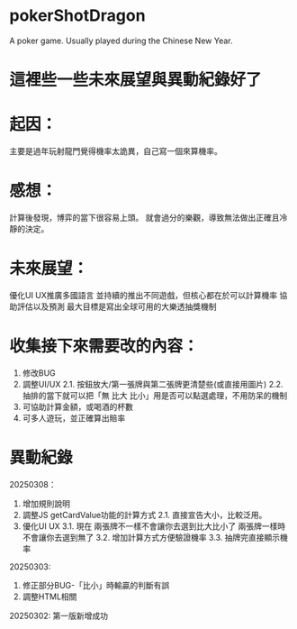 # pokerShotDragon
A poker game. Usually played during the Chinese New Year.

# 這裡些一些未來展望與異動紀錄好了

# 起因：
主要是過年玩射龍門覺得機率太詭異，自己寫一個來算機率。

# 感想：
計算後發現，博弈的當下很容易上頭。
就會過分的樂觀，導致無法做出正確且冷靜的決定。

# 未來展望：
優化UI UX推廣多國語言
並持續的推出不同遊戲，但核心都在於可以計算機率
協助評估以及預測
最大目標是寫出全球可用的大樂透抽獎機制

# 收集接下來需要改的內容：
1. 修改BUG
2. 調整UI/UX
2.1. 按鈕放大/第一張牌與第二張牌更清楚些(或直接用圖片)
2.2. 抽排的當下就可以把「無 比大 比小」用是否可以點選處理，不用防呆的機制
4. 可協助計算金額，或喝酒的杯數
5. 可多人遊玩，並正確算出賠率


# 異動紀錄
20250308：
1. 增加規則說明
2. 調整JS getCardValue功能的計算方式
2.1. 直接宣告大小，比較泛用。
3. 優化UI UX
3.1.
  現在
  兩張牌不一樣不會讓你去選到比大比小了
  兩張牌一樣時不會讓你去選到無了
3.2. 增加計算方式方便驗證機率
3.3. 抽牌完直接顯示機率

20250303:
1. 修正部分BUG-「比小」時輸贏的判斷有誤
2. 調整HTML相關

20250302:
第一版新增成功 
